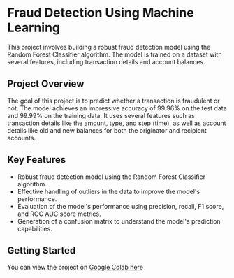 # Fraud Detection Using Machine Learning

This project involves building a robust fraud detection model using the Random Forest Classifier algorithm. The model is trained on a dataset with several features, including transaction details and account balances.

## Project Overview

The goal of this project is to predict whether a transaction is fraudulent or not. The model achieves an impressive accuracy of 99.96% on the test data and 99.99% on the training data. It uses several features such as transaction details like the amount, type, and step (time), as well as account details like old and new balances for both the originator and recipient accounts.

## Key Features

- Robust fraud detection model using the Random Forest Classifier algorithm.
- Effective handling of outliers in the data to improve the model's performance.
- Evaluation of the model's performance using precision, recall, F1 score, and ROC AUC score metrics.
- Generation of a confusion matrix to understand the model's prediction capabilities.

## Getting Started

You can view the project on [Google Colab here](https://colab.research.google.com/drive/1SDmocwJcqlqkkYw74dx-UTFDjOL5jrad?usp=sharing)
